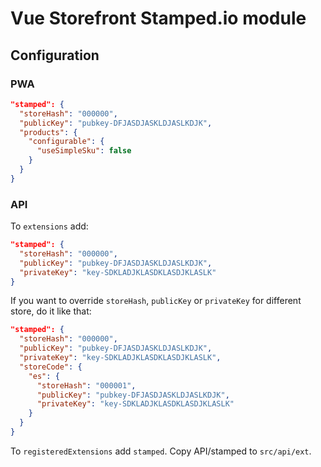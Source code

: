 # Vue Storefront Stamped.io module
## Configuration
### PWA
```json
"stamped": {
  "storeHash": "000000",
  "publicKey": "pubkey-DFJASDJASKLDJASLKDJK",
  "products": {
    "configurable": {
      "useSimpleSku": false
    }
  }
}
```

### API
To `extensions` add:
```json
"stamped": {
  "storeHash": "000000",
  "publicKey": "pubkey-DFJASDJASKLDJASLKDJK",
  "privateKey": "key-SDKLADJKLASDKLASDJKLASLK"
}
```

If you want to override `storeHash`, `publicKey` or `privateKey` for different store, do it like that:
```json
"stamped": {
  "storeHash": "000000",
  "publicKey": "pubkey-DFJASDJASKLDJASLKDJK",
  "privateKey": "key-SDKLADJKLASDKLASDJKLASLK",
  "storeCode": {
    "es": {
      "storeHash": "000001",
      "publicKey": "pubkey-DFJASDJASKLDJASLKDJK",
      "privateKey": "key-SDKLADJKLASDKLASDJKLASLK"
    }
  }
}
```

To `registeredExtensions` add `stamped`.
Copy API/stamped to `src/api/ext`.
